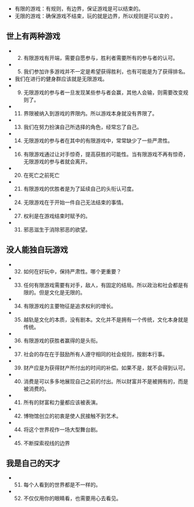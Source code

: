 - 有限的游戏：有规则，有边界，保证游戏是可以结束的。
- 无限的游戏：确保游戏不结束，玩的就是边界，所以规则是可以变的 。
## 世上有两种游戏
- 2. 有限游戏有开端，需要自愿参与，胜利者需要所有的参与者的认可。
- 5. 我们参加许多游戏并不一定是希望获得胜利，也有可能是为了获得排名。
- 我们在进行的健身群应该就是无限游戏。
- 9. 无限游戏的参与者一旦发现某些参与者会赢，其他人会输，则需要改变规则了。
- 11. 界限被纳入到游戏的界限内。所以游戏本身就没有界限了。
- 13. 我们在努力扮演自己所选择的角色，经常忘了自己。
- 14. 无限游戏的参与者在其中的有限游戏中，常常缺少了一些严肃性。
- 16. 有限游戏通过让对手惊奇，提高获胜的可能性。当有限游戏不再有惊奇，无限游戏的参与者就会离开。
- 20. 在死亡之前死亡
- 21. 有限游戏的优胜者是为了延续自己的头衔认可度。
- 24. 无限游戏在于开始一件自己无法结束的事情。
- 27. 权利是在游戏结束时赋予的。
- 31. 邪恶滋生于消除邪恶的欲望。
## 没人能独自玩游戏
- 32. 如何在好玩中，保持严肃性。哪个更重要？
- 33. 任何有限游戏需要有对手，敌人，有固定的结局。所以政治和社会都是有限的。但是文化是无限的。
- 34. 有限游戏的主要物征是追求权利的增长。
- 35. 越轨是文化的本质，没有剧本。文化并不是拥有一个传统，文化本身就是传统。
- 36. 有限游戏的获胜者赢得的是头衔。
- 37. 社会的存在在于鼓励所有人遵守相同的社会规则，按剧本行事。
- 39. 财产应是为获得财产所付出的时间的补偿。如果不是，就不会得到认可。
- 40. 消费是可以多多地展现自己之前的付出。所以财富并不是被拥有的，而是被消费的。
- 41. 所有的财富和力量都应该被表演。
- 42. 博物馆创立的初衷是使人民接触不到艺术。
- 44. 将这个世界视作一场大型舞台剧。
- 45. 不断探索视线的边界
## 我是自己的天才
- 51. 每个人看到的世界都是不一样的。
- 52. 不仅仅用你的眼睛看，也需要用心去看见。